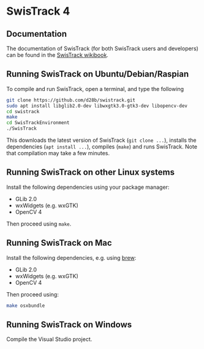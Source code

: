 # SwisTrack 4

## Documentation

The documentation of SwisTrack (for both SwisTrack users and developers) can be found in the [SwisTrack wikibook](http://en.wikibooks.org/wiki/Swistrack).

## Running SwisTrack on Ubuntu/Debian/Raspian

To compile and run SwisTrack, open a terminal, and type the following

```sh
git clone https://github.com/d28b/swistrack.git
sudo apt install libglib2.0-dev libwxgtk3.0-gtk3-dev libopencv-dev
cd swistrack
make
cd SwisTrackEnvironment
./SwisTrack
```

This downloads the latest version of SwisTrack (`git clone ...`), installs the dependencies (`apt install ...`), compiles (`make`) and runs SwisTrack. Note that compilation may take a few minutes.

## Running SwisTrack on other Linux systems

Install the following dependencies using your package manager:

- GLib 2.0
- wxWidgets (e.g. wxGTK)
- OpenCV 4

Then proceed using `make`.

## Running SwisTrack on Mac

Install the following dependencies, e.g. using [brew](https://brew.sh):

- GLib 2.0
- wxWidgets (e.g. wxGTK)
- OpenCV 4

Then proceed using:

```sh
make osxbundle
```

## Running SwisTrack on Windows

Compile the Visual Studio project.
